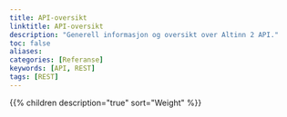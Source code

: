 ```yaml
---
title: API-oversikt
linktitle: API-oversikt
description: "Generell informasjon og oversikt over Altinn 2 API."
toc: false
aliases:
categories: [Referanse]
keywords: [API, REST] 
tags: [REST]
---
```


{{% children description="true" sort="Weight" %}}
